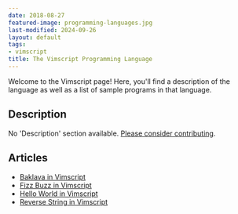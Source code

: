 ```yaml
---
date: 2018-08-27
featured-image: programming-languages.jpg
last-modified: 2024-09-26
layout: default
tags:
- vimscript
title: The Vimscript Programming Language
---
```


Welcome to the Vimscript page! Here, you'll find a description of the language as well as a list of sample programs in that language.

## Description

No 'Description' section available. [Please consider contributing](https://github.com/TheRenegadeCoder/sample-programs-website).

## Articles

- [Baklava in Vimscript](https://sampleprograms.io/projects/baklava/vimscript)
- [Fizz Buzz in Vimscript](https://sampleprograms.io/projects/fizz-buzz/vimscript)
- [Hello World in Vimscript](https://sampleprograms.io/projects/hello-world/vimscript)
- [Reverse String in Vimscript](https://sampleprograms.io/projects/reverse-string/vimscript)